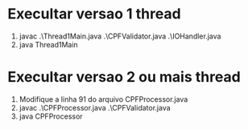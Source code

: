 # Execultar versao 1 thread
1. javac .\Thread1Main.java .\CPFValidator.java .\IOHandler.java
2. java Thread1Main

# Execultar versao 2 ou mais thread
1. Modifique a linha 91 do arquivo CPFProcessor.java
2. javac .\CPFProcessor.java .\CPFValidator.java
3. java CPFProcessor